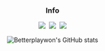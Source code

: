 <div align='center'>
   <h3 align='center'>Info</h3>
  <div align=center>
  <p align="center">
  <a href="https://betterpalywon.tistory.com"><img src="https://img.shields.io/badge/Tistory-EB8338?style=flat&logoColor=white&link=https://betterpalywon.tistory.com"/></a>&nbsp
  <a href="https://www.instagram.com/kang__g1_/"><img src="https://img.shields.io/badge/Instagram-E4405F?style=flat&logo=Instagram&logoColor=white&link=https://www.instagram.com/ziwon_kang/"/></a>&nbsp
  <a href="mailto:kkgi1234@gmail.com"><img src="https://img.shields.io/badge/Gmail-d14836?style=flat&logo=Gmail&logoColor=white&link=kkgi1234@gmail.com"/></a>
</p>
</div>
  
![Betterplaywon's GitHub stats](https://github-readme-stats.vercel.app/api?username=betterplaywon&theme=dark&show_icons=true) 
  
</div>
